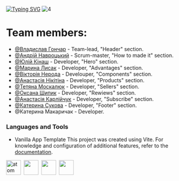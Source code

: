 [![Typing SVG](https://readme-typing-svg.demolab.com?font=Fira+Code&weight=800&size=35&duration=2500&pause=1&color=F7E476&vCenter=true&multiline=true&width=800&height=150&lines=Project+-+%22Chocolate%22.+;This+website+created+by+our+team%3A;%22Sweet+GitHub+Pushers%22+)](https://git.io/typing-svg)
![4](https://user-images.githubusercontent.com/122307040/231260516-8514e71d-6871-4039-a488-8d713808df25.png)

# Team members:
- [@Владислав Гончар](https://github.com/Tienam123) - Team-lead, "Header" section.
- [@Андрій Навроцький](https://github.com/NavrA82) -  Scrum-master, "How to made it" section.
- [@Юлій Кінаш](https://github.com/yulii0) - Developer, "Hero" section.
- [@Марина Лисак](https://github.com/MarynaLysak) - Developer, "Advantages" section.
- [@Вікторія Нерода](https://github.com/ViktoriiaNeroda) - Develouper, "Components" section.
- [@Анастасія Нікітіна](https://github.com/NikNas1405) - Developer, "Products" section.
- [@Тетяна Москалюк](https://github.com/TanyaMosk) - Developer, "Sellers" section.
- [@Оксана Шипик](https://github.com/Kipishoks) - Developer, "Rewiews" section.
- [@Анастасія Карлійчук](https://github.com/AnastasiaCarlii) - Developer, "Subscribe" section.
- [@Катерина Сукова](https://github.com/Katerynas82) - Developer, "Footer" section.
- @Катерина Макаричак - Developer.

### Languages and Tools
- Vanilla App Template
This project was created using Vite. For knowledge and configuration of additional features, refer to the [documentation](https://vitejs.dev/).

<img src="https://cdn.jsdelivr.net/gh/devicons/devicon/icons/html5/html5-original-wordmark.svg" title="atom" width="40" height="40"/>&nbsp;
<img src="https://cdn.jsdelivr.net/gh/devicons/devicon/icons/css3/css3-original-wordmark.svg" itle="atom" width="40" height="40"/>&nbsp;
<img src="https://cdn.jsdelivr.net/gh/devicons/devicon/icons/vscode/vscode-original.svg" itle="atom" width="40" height="40"/>&nbsp;
<img src="https://cdn.jsdelivr.net/gh/devicons/devicon/icons/git/git-original.svg" itle="atom" width="40" height="40"/>&nbsp;
